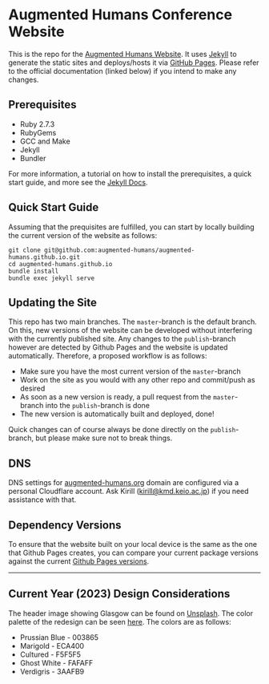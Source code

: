 # Augmented Humans Conference Website
This is the repo for the [Augmented Humans Website](https://augmented-humans.org).
It uses [Jekyll](https://jekyllrb.com) to generate the static sites and deploys/hosts it via [GitHub Pages](https://pages.github.com).
Please refer to the official documentation (linked below) if you intend to make any changes.

## Prerequisites
* Ruby 2.7.3
* RubyGems
* GCC and Make
* Jekyll
* Bundler

For more information, a tutorial on how to install the prerequisites, a quick start guide, and more see the [Jekyll Docs](https://jekyllrb.com/docs/).

## Quick Start Guide
Assuming that the prequisites are fulfilled, you can start by locally building the current version of the website as follows:
```
git clone git@github.com:augmented-humans/augmented-humans.github.io.git
cd augmented-humans.github.io
bundle install
bundle exec jekyll serve
```

## Updating the Site
This repo has two main branches.
The `master`-branch is the default branch.
On this, new versions of the website can be developed without interfering with the currently published site.
Any changes to the `publish`-branch however are detected by Github Pages and the website is updated automatically.
Therefore, a proposed workflow is as follows:
* Make sure you have the most current version of the `master`-branch
* Work on the site as you would with any other repo and commit/push as desired
* As soon as a new version is ready, a pull request from the `master`-branch into the `publish`-branch is done
* The new version is automatically built and deployed, done!

Quick changes can of course always be done directly on the `publish`-branch, but please make sure not to break things.

## DNS
DNS settings for [augmented-humans.org](https://augmented-humans.org) domain are configured via a personal Cloudflare account. 
Ask Kirill (kirill@kmd.keio.ac.jp) if you need assistance with that. 

## Dependency Versions
To ensure that the website built on your local device is the same as the one that Github Pages creates, you can compare your current package versions against the current [Github Pages versions](https://pages.github.com/versions/).

---
## Current Year (2023) Design Considerations
The header image showing Glasgow can be found on [Unsplash](https://unsplash.com/photos/SbRlwkbVnEY).
The color palette of the redesign can be seen [here](https://coolors.co/003865-eca400-f5f5f5-fafaff-3aafb9).
The colors are as follows:
* Prussian Blue - 003865
* Marigold - ECA400
* Cultured - F5F5F5
* Ghost White - FAFAFF
* Verdigris - 3AAFB9

